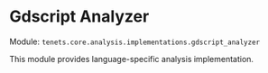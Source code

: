 # Gdscript Analyzer

Module: `tenets.core.analysis.implementations.gdscript_analyzer`

This module provides language-specific analysis implementation.

